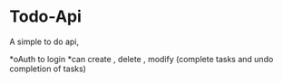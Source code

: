 # Todo-Api
A simple to do api, 

*oAuth to login
*can create , delete , modify (complete tasks and undo completion of tasks)
